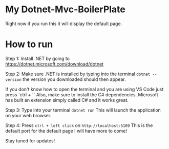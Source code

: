 # My Dotnet-Mvc-BoilerPlate

Right now if you run this it will display the default page.

# How to run

Step 1: Install .NET by going to https://dotnet.microsoft.com/download/dotnet

Step 2: Make sure .NET is installed by typing into the terminal `dotnet --version` the version you downloaded should then appear.

If you don't know how to open the terminal and you are using VS Code just press `ctrl + `` Also, make sure to install the C# dependencies. Microsoft has built an extension simply called C# and it works great.

Step 3: Type into your terminal `dotnet run` This will launch the application on your web browser.

Step 4: Press `ctrl + left click` on `http://localhost:5109` This is the default port for the default page I will have more to come!

Stay tuned for updates!